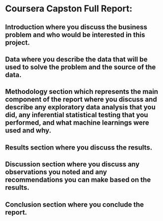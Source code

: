 # Coursera Capston Full Report:


## Introduction where you discuss the business problem and who would be interested in this project.


## Data where you describe the data that will be used to solve the problem and the source of the data.


## Methodology section which represents the main component of the report where you discuss and describe any exploratory data analysis that you did, any inferential statistical testing that you performed, and what machine learnings were used and why.


## Results section where you discuss the results.


## Discussion section where you discuss any observations you noted and any recommendations you can make based on the results.


## Conclusion section where you conclude the report.
